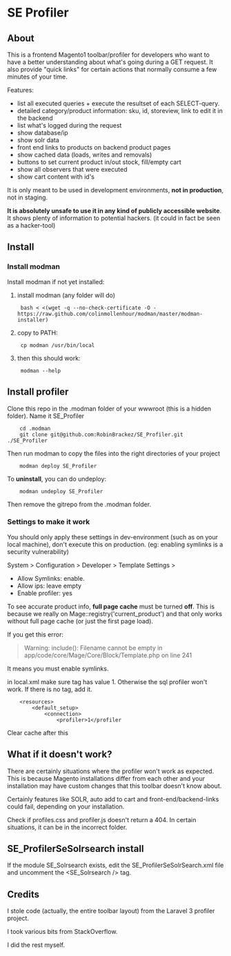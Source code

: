 # SE Profiler

## About

This is a frontend Magento1 toolbar/profiler for developers who want to have a better understanding 
about what's going during a GET request. It also provide "quick links" for certain actions that normally
consume a few minutes of your time.
 
Features:
* list all executed queries + execute the resultset of each SELECT-query.
* detailed category/product information: sku, id, storeview, link to edit it in the backend
* list what's logged during the request
* show database/ip
* show solr data
* front end links to products on backend product pages
* show cached data (loads, writes and removals)
* buttons to set current product in/out stock, fill/empty cart
* show all observers that were executed
* show cart content with id's

It is only meant to be used in development environments, **not in production**, not in staging. 

**It is absolutely unsafe to use it in any kind of publicly accessible website**. 
It shows plenty of information to potential hackers. (it could in fact be seen as a hacker-tool)

## Install

### Install modman

Install modman if not yet installed:

1) install modman (any folder will do)

        bash < <(wget -q --no-check-certificate -O - https://raw.github.com/colinmollenhour/modman/master/modman-installer)

2) copy to PATH:

        cp modman /usr/bin/local
       
3) then this should work:

        modman --help
        
## Install profiler

Clone this repo in the .modman folder of your wwwroot (this is a hidden folder).
Name it SE_Profiler

        cd .modman
        git clone git@github.com:RobinBrackez/SE_Profiler.git ./SE_Profiler

Then run modman to copy the files into the right directories of your project

        modman deploy SE_Profiler
        
To **uninstall**, you can do undeploy:

        modman undeploy SE_Profiler
        
Then remove the gitrepo from the .modman folder.

### Settings to make it work

You should only apply these settings in dev-environment (such as on your local machine), don't execute
this on production. (eg: enabling symlinks is a security vulnerability)

System > Configuration > Developer > Template Settings > 
* Allow Symlinks: enable.
* Allow ips: leave empty
* Enable profiler: yes

To see accurate product info, **full page cache** must be turned **off**. This is because we really on Mage::registry('current_product')
and that only works without full page cache (or just the first page load). 

If you get this error:

> Warning: include(): Filename cannot be empty  in app/code/core/Mage/Core/Block/Template.php on line 241

It means you must enable symlinks.

in local.xml make sure <profiler> tag has value 1. 
Otherwise the sql profiler won't work. If there is no <profiler> tag, add it.

        <resources>
            <default_setup>
                <connection>
                    <profiler>1</profiler

Clear cache after this
                
## What if it doesn't work?

There are certainly situations where the profiler won't work as expected. This is because Magento installations
differ from each other and your installation may have custom changes that this toolbar doesn't know about.

Certainly features like SOLR, auto add to cart and front-end/backend-links could fail, depending on your installation.

Check if profiles.css and profiler.js doesn't return a 404. In certain situations, it can be in the incorrect folder.  

## SE_ProfilerSeSolrsearch install

If the module SE_Solrsearch exists, edit the SE_ProfilerSeSolrSearch.xml file and uncomment the
<SE_Solrsearch /> tag.

## Credits

I stole code (actually, the entire toolbar layout) from the Laravel 3 profiler project.

I took various bits from StackOverflow.

I did the rest myself.